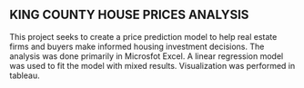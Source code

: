 ## KING COUNTY HOUSE PRICES ANALYSIS
This project seeks to create a price prediction model to help real estate firms and buyers make informed housing investment decisions.
The analysis was done primarily in Microsfot Excel. A linear regression model was used to fit the model with mixed results. 
Visualization was performed in tableau.
